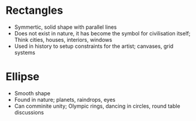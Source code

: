 <!-- TITLE: Basic Shapes -->

# Rectangles
* Symmertic, solid shape with parallel lines
* Does not exist in nature, it has become the symbol for civilisation itself; Think cities, houses, interiors, windows
* Used in history to setup constraints for the artist; canvases, grid systems


# Ellipse
* Smooth shape
* Found in nature; planets, raindrops, eyes
* Can comminite unity; Olympic rings, dancing in circles, round table discussions